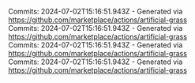 Commits: 2024-07-02T15:16:51.943Z - Generated via https://github.com/marketplace/actions/artificial-grass
<br>
Commits: 2024-07-02T15:16:51.943Z - Generated via https://github.com/marketplace/actions/artificial-grass
<br>
Commits: 2024-07-02T15:16:51.943Z - Generated via https://github.com/marketplace/actions/artificial-grass
<br>
Commits: 2024-07-02T15:16:51.943Z - Generated via https://github.com/marketplace/actions/artificial-grass
<br>
